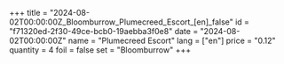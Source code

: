 +++
title = "2024-08-02T00:00:00Z_Bloomburrow_Plumecreed_Escort_[en]_false"
id = "f71320ed-2f30-49ce-bcb0-19aebba3f0e8"
date = "2024-08-02T00:00:00Z"
name = "Plumecreed Escort"
lang = ["en"]
price = "0.12"
quantity = 4
foil = false
set = "Bloomburrow"
+++

